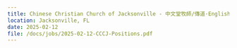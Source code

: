 ```yaml
---
title: Chinese Christian Church of Jacksonville - 中文堂牧師/傳道·English Pastor·Youth Minister/Pastor·Children’s Minister/Pastor
location: Jacksonville, FL
date: 2025-02-12         
file: /docs/jobs/2025-02-12-CCCJ-Positions.pdf
---
```

